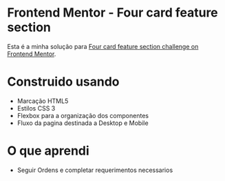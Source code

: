 # Frontend Mentor - Four card feature section

Esta é a minha solução para [Four card feature section challenge on Frontend Mentor](https://www.frontendmentor.io/challenges/four-card-feature-section-weK1eFYK). 


# Construido usando

- Marcação HTML5
- Estilos CSS 3
- Flexbox para a organização dos componentes
- Fluxo da pagina destinada a Desktop e Mobile


# O que aprendi

- Seguir Ordens e completar requerimentos necessarios